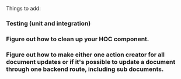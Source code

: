 Things to add:

### Testing (unit and integration)

### Figure out how to clean up your HOC component.

### Figure out how to make either one action creator for all document updates or if it's possible to update a document through one backend route, including sub documents.
